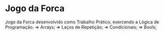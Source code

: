 # Jogo da Forca

Jogo da Forca desenvolvido como Trabalho Prático, exercendo a Lógica de Programação.
=> Arrays;
=> Laços de Repetição;
=> Condicionais;
=> Bools;